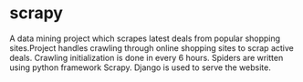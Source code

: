 scrapy
======

A data mining project which scrapes latest deals from popular shopping sites.Project handles crawling through online shopping sites to scrap active deals. Crawling initialization is done in every 6 hours. Spiders are written using  python framework Scrapy. Django is used to serve the website.
